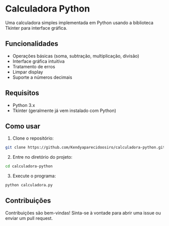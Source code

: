 # Calculadora Python

Uma calculadora simples implementada em Python usando a biblioteca Tkinter para interface gráfica.

## Funcionalidades

- Operações básicas (soma, subtração, multiplicação, divisão)
- Interface gráfica intuitiva
- Tratamento de erros
- Limpar display
- Suporte a números decimais

## Requisitos

- Python 3.x
- Tkinter (geralmente já vem instalado com Python)

## Como usar

1. Clone o repositório:
```bash
git clone https://github.com/Kendyaparecidoosiro/calculadora-python.git
```

2. Entre no diretório do projeto:
```bash
cd calculadora-python
```

3. Execute o programa:
```bash
python calculadora.py
```

## Contribuições

Contribuições são bem-vindas! Sinta-se à vontade para abrir uma issue ou enviar um pull request.